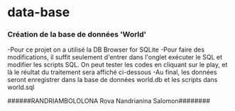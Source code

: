 # data-base
<h3> Création de la base de données 'World' </h3>
-Pour ce projet on a utilisé la DB Browser for SQLite
-Pour faire des modifications, il suffit seulement d'entrer dans l'onglet exécuter le SQL et modifier les scripts SQL. On peut tester les codes en cliquant sur le play, et là le réultat du traitement sera affiché ci-dessous
-Au final, les données seront enregistrer dans la base de données world.db et les scripts dans world.sql

######RANDRIAMBOLOLONA Rova Nandrianina Salomon########


